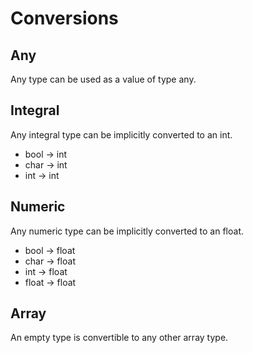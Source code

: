 # Conversions

## Any

Any type can be used as a value of type any. 

## Integral

Any integral type can be implicitly converted to an int.

- bool -> int
- char -> int
- int -> int

## Numeric

Any numeric type can be implicitly converted to an float.

- bool -> float
- char -> float
- int -> float
- float -> float

## Array

An empty type is convertible to any other array type. 